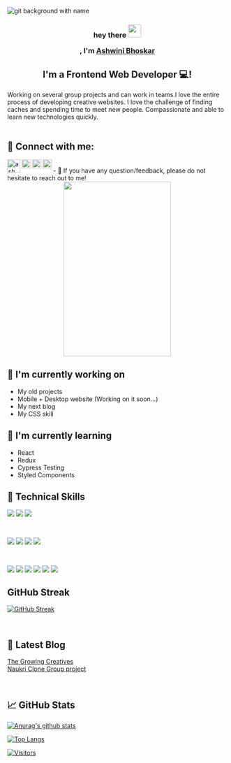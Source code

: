 
<!-- <p align="center">
  <a href="https://www.yushi.dev/" target="_blank" rel="noreferrer"><img src="https://user-images.githubusercontent.com/75753187/123350185-74ce0900-d528-11eb-848d-d92955dbb944.png" alt="my banner"></a>
 <img  src="https://gust-production.s3.amazonaws.com/uploads/investor_group/panoramic_image/63871/linkedin-background-ki.png" alt="Image" width="100%" height="220" >
</p>
 -->

![git background with name](https://media.licdn.com/dms/image/D5616AQHI1ST9MePOSA/profile-displaybackgroundimage-shrink_350_1400/0/1671953070994?e=1677715200&v=beta&t=TzM7c4Zr6R-mQg6GSAORSakwDNC4582OUSFjRIhlG6Y)

<!-- (https://user-images.githubusercontent.com/101581634/189515739-2783caad-ee0c-4a04-a0d4-99dfb1ba8144.png) -->


<h3 align="center">
  hey there
  <img src="https://media.giphy.com/media/hvRJCLFzcasrR4ia7z/giphy.gif" width="30px"/>
 

, I'm <a href="https://ashwini-bhoskar.vercel.app/" target="_blank" rel="noreferrer">Ashwini Bhoskar</a> 
</h3>

<h2 align="center">
I'm a Frontend Web Developer 💻!
</h2> 
Working on several group projects and can work in teams.I love the entire process of developing creative websites. I love the challenge of finding caches and spending time to meet new people. Compassionate and able to learn new technologies quickly. 

<br/>
<br/>


## 🤝 Connect with me:
<a href="mailto:connect.ashwinibhoskar5111@gmail.com"><img align="left" src="https://tse3.mm.bing.net/th?id=OIP.0kcEw5qofArBqRzSIfKs5gHaFj&pid=Api&P=0" alt="ashwini bhoskar | Email" width="30px"/></a>

<a href="https://www.linkedin.com/in/ashwini-bhoskar-12b3b7220/"><img align="left" src="https://raw.githubusercontent.com/yushi1007/yushi1007/main/images/linkedin.svg" alt="ashwini bhoskar | LinkedIn" width="21px"/></a>
<a href="https://ashwinibhoskar.medium.com/"><img align="left" src="https://raw.githubusercontent.com/yushi1007/yushi1007/main/images/medium.svg" alt="ashwini bhoskar | Medium" width="21px"/></a>
<a href="https://twitter.com/ashwini_bhoskar "><img align="left" src="https://tse3.mm.bing.net/th?id=OIP.8t2ydpWT5lXHLfQqPNk6ugHaGB&pid=Api&P=0" alt="ashwini bhoskar | twitter" width="21px"/></a>

</br>
- 💬 If you have any question/feedback, please do not hesitate to reach out to me!

<br/>
<div align="center">
  <img src="https://media.giphy.com/media/dWesBcTLavkZuG35MI/giphy.gif" width="70%" height="400"/>
</div>


## 🔭 I'm currently working on

- My old projects
- Mobile + Desktop website (Working on it soon...)
- My next blog
- My CSS skill

## 🌱 I'm currently learning

- React
- Redux
- Cypress Testing
- Styled Components  

## 💼 Technical Skills

![](https://img.shields.io/badge/Code-React-informational?style=flat&logo=react&color=61DAFB)
![](https://img.shields.io/badge/Code-JavaScript-informational?style=flat&logo=JavaScript&color=F7DF1E)
![](https://img.shields.io/badge/Code-HTML5-informational?style=flat&logo=HTML5&color=E34F26)

</br>

![](https://img.shields.io/badge/Style-Bootstrap-informational?style=flat&logo=Bootstrap&color=7952B3)
![](https://img.shields.io/badge/Style-Chakra-informational?style=flat&logo=Chakra&color=1572B6)
![](https://img.shields.io/badge/Style-CSS3-informational?style=flat&logo=CSS3&color=1572B6)
![](https://img.shields.io/badge/Style-styled--components-informational?style=flat&logo=styled-components&color=DB7093)


</br>

![](https://img.shields.io/badge/Tools-Vercel-informational?style=flat&logo=Vercel&color=F24E1E)
![](https://img.shields.io/badge/Tools-NPM-informational?style=flat&logo=NPM&color=CB3837)
![](https://img.shields.io/badge/Tools-Heroku-informational?style=flat&logo=Heroku&color=430098)
![](https://img.shields.io/badge/Tools-Netlify-informational?style=flat&logo=netlify&color=00C7B7)
![](https://img.shields.io/badge/Tools-Git-informational?style=flat&logo=Git&color=F05032)
![](https://img.shields.io/badge/Tools-GitHub-informational?style=flat&logo=GitHub&color=181717)



<!-- <div>
  <img src="https://github.com/devicons/devicon/blob/master/icons/java/java-original-wordmark.svg" title="Java" alt="Java" width="40" height="40"/>&nbsp;
  <img src="https://github.com/devicons/devicon/blob/master/icons/react/react-original-wordmark.svg" title="React" alt="React" width="40" height="40"/>&nbsp;
  <img src="https://github.com/devicons/devicon/blob/master/icons/spring/spring-original-wordmark.svg" title="Spring" alt="Spring" width="40" height="40"/>&nbsp;
  <img src="https://github.com/devicons/devicon/blob/master/icons/materialui/materialui-original.svg" title="Material UI" alt="Material UI" width="40" height="40"/>&nbsp;
  <img src="https://github.com/devicons/devicon/blob/master/icons/flutter/flutter-original.svg" title="Flutter" alt="Flutter" width="40" height="40"/>&nbsp;
  <img src="https://github.com/devicons/devicon/blob/master/icons/redux/redux-original.svg" title="Redux" alt="Redux " width="40" height="40"/>&nbsp;
  <img src="https://github.com/devicons/devicon/blob/master/icons/css3/css3-plain-wordmark.svg"  title="CSS3" alt="CSS" width="40" height="40"/>&nbsp;
  <img src="https://github.com/devicons/devicon/blob/master/icons/html5/html5-original.svg" title="HTML5" alt="HTML" width="40" height="40"/>&nbsp;
  <img src="https://github.com/devicons/devicon/blob/master/icons/javascript/javascript-original.svg" title="JavaScript" alt="JavaScript" width="40" height="40"/>&nbsp;
  <img src="https://github.com/devicons/devicon/blob/master/icons/firebase/firebase-plain-wordmark.svg" title="Firebase" alt="Firebase" width="40" height="40"/>&nbsp;
  <img src="https://github.com/devicons/devicon/blob/master/icons/gatsby/gatsby-original.svg" title="Gatsby"  alt="Gatsby" width="40" height="40"/>&nbsp;
  <img src="https://github.com/devicons/devicon/blob/master/icons/mysql/mysql-original-wordmark.svg" title="MySQL"  alt="MySQL" width="40" height="40"/>&nbsp;
  <img src="https://github.com/devicons/devicon/blob/master/icons/nodejs/nodejs-original-wordmark.svg" title="NodeJS" alt="NodeJS" width="40" height="40"/>&nbsp;
  <img src="https://github.com/devicons/devicon/blob/master/icons/amazonwebservices/amazonwebservices-plain-wordmark.svg" title="AWS" alt="AWS" width="40" height="40"/>&nbsp;
  <img src="https://github.com/devicons/devicon/blob/master/icons/git/git-original-wordmark.svg" title="Git" **alt="Git" width="40" height="40"/>
</div> -->

## GitHub Streak

[![GitHub Streak](http://github-readme-streak-stats.herokuapp.com?user=beashu77&theme=dark&background=000000)](https://git.io/streak-stats)

</br>

## 📝 Latest Blog 
   [The Growing Creatives](https://medium.com/@ashwinibhoskar5111/the-growing-creatives-54b457d9d5a2)
     </br>
   [Naukri Clone Group project](https://medium.com/@ashwinibhoskar5111/group-task-at-masai-school-naukri-clone-83bc091901f4)

 





</br>

## 📈 GitHub Stats 

[![Anurag's github stats](https://github-readme-stats.vercel.app/api?username=beashu77)](https://github.com/beashu77)

[![Top Langs](https://github-readme-stats.vercel.app/api/top-langs/?username=beashu77&layout=compact)](https://github.com/beashu77)

[![Visitors](https://visitor-badge.glitch.me/badge?page_id=beashu77.beashu77)](https://www.yushi.dev/)
